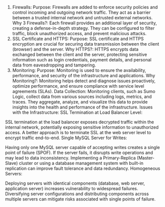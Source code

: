 1. Firewalls:
Purpose: Firewalls are added to enforce security policies and control incoming and outgoing network traffic. They act as a barrier between a trusted internal network and untrusted external networks.
Why 3 Firewalls?: Each firewall provides an additional layer of security, creating a defense-in-depth strategy. They can be configured to filter traffic, block unauthorized access, and prevent malicious attacks.
2. SSL Certificate and HTTPS:
Purpose: SSL certificate and HTTPS encryption are crucial for securing data transmission between the client (browser) and the server.
Why HTTPS?: HTTPS encrypts data exchanged between the client and the server, protecting sensitive information such as login credentials, payment details, and personal data from eavesdropping and tampering.
3. Monitoring:
Purpose: Monitoring is used to ensure the availability, performance, and security of the infrastructure and applications.
Why Monitoring?: Monitoring helps detect and diagnose issues proactively, optimize performance, and ensure compliance with service level agreements (SLAs).
Data Collection: Monitoring clients, such as Sumo Logic, collect data from various sources including logs, metrics, and traces. They aggregate, analyze, and visualize this data to provide insights into the health and performance of the infrastructure.
Issues with the Infrastructure:
SSL Termination at Load Balancer Level:

SSL termination at the load balancer exposes decrypted traffic within the internal network, potentially exposing sensitive information to unauthorized access.
A better approach is to terminate SSL at the web server level to encrypt traffic end-to-end.
Single MySQL Server for Writes:

Having only one MySQL server capable of accepting writes creates a single point of failure (SPOF). If the server fails, it disrupts write operations and may lead to data inconsistency.
Implementing a Primary-Replica (Master-Slave) cluster or using a database management system with built-in replication can improve fault tolerance and data redundancy.
Homogeneous Servers:

Deploying servers with identical components (database, web server, application server) increases vulnerability to widespread failures.
Diversifying server configurations and distributing components across multiple servers can mitigate risks associated with single points of failure.
